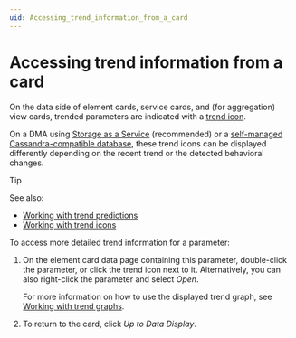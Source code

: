 ```yaml
---
uid: Accessing_trend_information_from_a_card
---
```


# Accessing trend information from a card

On the data side of element cards, service cards, and (for aggregation) view cards, trended parameters are indicated with a [trend icon](xref:Working_with_trend_icons).

On a DMA using [Storage as a Service](xref:STaaS) (recommended) or a [self-managed Cassandra-compatible database](xref:Supported_system_data_storage_architectures), these trend icons can be displayed differently depending on the recent trend or the detected behavioral changes.

> [!TIP]
> See also:
>
> - [Working with trend predictions](xref:Working_with_trend_predictions)
> - [Working with trend icons](xref:Working_with_trend_icons)

To access more detailed trend information for a parameter:

1. On the element card data page containing this parameter, double-click the parameter, or click the trend icon next to it. Alternatively, you can also right-click the parameter and select *Open*.

   For more information on how to use the displayed trend graph, see [Working with trend graphs](xref:Manipulating_trend_graphs).

1. To return to the card, click *Up to Data Display*.
